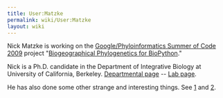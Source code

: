 ```yaml
---
title: User:Matzke
permalink: wiki/User:Matzke
layout: wiki
---
```


Nick Matzke is working on the [Google/Phyloinformatics Summer of Code
2009](https://www.nescent.org/wg_phyloinformatics/Phyloinformatics_Summer_of_Code_2009)
project "[Biogeographical Phylogenetics for
BioPython](https://www.nescent.org/wg_phyloinformatics/Phyloinformatics_Summer_of_Code_2009#Biogeographical_Phylogenetics_for_BioPython)."

Nick is a Ph.D. candidate in the Department of Integrative Biology at
University of California, Berkeley. [Departmental
page](http://ib.berkeley.edu/people/students/person_detail.php?person=370)
-- [Lab page](http://fisher.berkeley.edu/cteg/members/matzke.html).

He has also done some other strange and interesting things. See
[1](http://en.wikipedia.org/wiki/Nick_Matzke) and
[2](http://www.google.com/search?hl=en&rlz=1B3GGGL_enUS239US239&q=evolution+matzke&btnG=Search%7Cgoogle).
